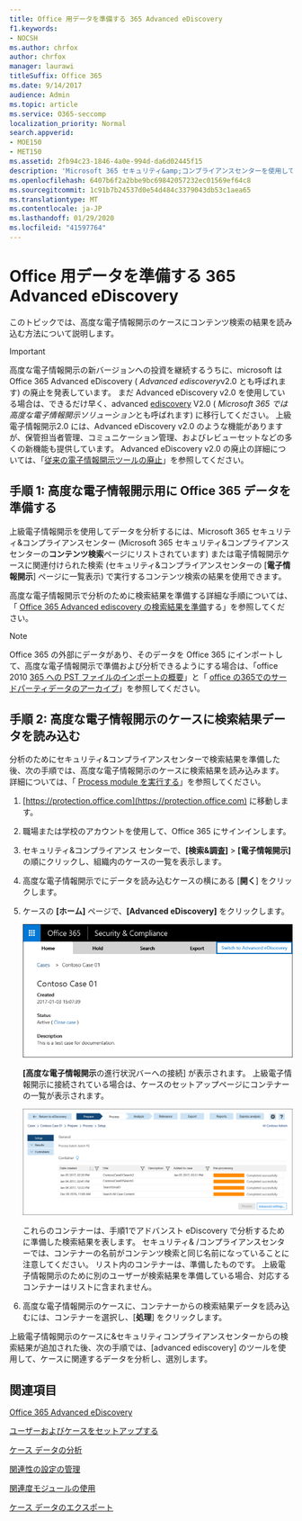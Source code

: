 ```yaml
---
title: Office 用データを準備する 365 Advanced eDiscovery
f1.keywords:
- NOCSH
ms.author: chrfox
author: chrfox
manager: laurawi
titleSuffix: Office 365
ms.date: 9/14/2017
audience: Admin
ms.topic: article
ms.service: O365-seccomp
localization_priority: Normal
search.appverid:
- MOE150
- MET150
ms.assetid: 2fb94c23-1846-4a0e-994d-da6d02445f15
description: 'Microsoft 365 セキュリティ&amp;コンプライアンスセンターを使用して Office 365 Advanced eDiscovery で分析するために office 365 データを準備する方法について説明します。 '
ms.openlocfilehash: 6407b6f2a2bbe9bc69842057232ec01569ef64c8
ms.sourcegitcommit: 1c91b7b24537d0e54d484c3379043db53c1aea65
ms.translationtype: MT
ms.contentlocale: ja-JP
ms.lasthandoff: 01/29/2020
ms.locfileid: "41597764"
---
```

# <a name="prepare-data-for-office-365-advanced-ediscovery"></a>Office 用データを準備する 365 Advanced eDiscovery

このトピックでは、高度な電子情報開示のケースにコンテンツ検索の結果を読み込む方法について説明します。 
  
> [!IMPORTANT]
> 高度な電子情報開示の新バージョンへの投資を継続するうちに、microsoft は Office 365 Advanced eDiscovery ( *Advanced ediscovery*v2.0 とも呼ばれます) の廃止を発表しています。 まだ Advanced eDiscovery v2.0 を使用している場合は、できるだけ早く、advanced [ediscovery](overview-ediscovery-20.md) V2.0 ( *Microsoft 365 では高度な電子情報開示ソリューション*とも呼ばれます) に移行してください。 上級電子情報開示2.0 には、Advanced eDiscovery v2.0 のような機能がありますが、保管担当者管理、コミュニケーション管理、およびレビューセットなどの多くの新機能も提供しています。 Advanced eDiscovery v2.0 の廃止の詳細については、「[従来の電子情報開示ツールの廃止](legacy-ediscovery-retirement.md#advanced-ediscovery-v10)」を参照してください。  
  
## <a name="step-1-prepare-office-365-data-for-advanced-ediscovery"></a>手順 1: 高度な電子情報開示用に Office 365 データを準備する

上級電子情報開示を使用してデータを分析するには、Microsoft 365 セキュリティ&amp;コンプライアンスセンター (Microsoft 365 セキュリティ&amp;コンプライアンスセンターの**コンテンツ検索**ページにリストされています) または電子情報開示ケースに関連付けられた検索 (セキュリティ&amp;コンプライアンスセンターの [**電子情報開示**] ページに一覧表示) で実行するコンテンツ検索の結果を使用できます。 
  
高度な電子情報開示で分析のために検索結果を準備する詳細な手順については、「 [Office 365 Advanced ediscovery の検索結果を準備](prepare-search-results-for-advanced-ediscovery.md)する」を参照してください。
  
> [!NOTE]
> Office 365 の外部にデータがあり、そのデータを Office 365 にインポートして、高度な電子情報開示で準備および分析できるようにする場合は、「office 2010 [365 への PST ファイルのインポートの概要](https://support.office.com/article/ba688e0a-0fcb-4bd7-8e57-2b669564ea84)」と「 [office の365でのサードパーティデータのアーカイブ](https://go.microsoft.com/fwlink/p/?linkid=716918)」を参照してください。 
  
## <a name="step-2-load-search-result-data-in-to-a-case-in-advanced-ediscovery"></a>手順 2: 高度な電子情報開示のケースに検索結果データを読み込む

分析のためにセキュリティ&amp;コンプライアンスセンターで検索結果を準備した後、次の手順では、高度な電子情報開示のケースに検索結果を読み込みます。 詳細については、「 [Process module を実行する](run-the-process-module-in-advanced-ediscovery.md)」を参照してください。
  
1. [https://protection.office.com](https://protection.office.com) に移動します。
    
2. 職場または学校のアカウントを使用して、Office 365 にサインインします。
    
3. セキュリティ&amp;コンプライアンス センターで、**[検索&amp;調査]** \> **[電子情報開示]** の順にクリックし、組織内のケースの一覧を表示します。 
    
4. 高度な電子情報開示でにデータを読み込むケースの横にある [**開く**] をクリックします。 
    
5. ケースの **[ホーム]** ページで、**[Advanced eDiscovery]** をクリックします。 
    
    ![[高度な電子情報開示に切り替え] をクリックして、高度な電子情報開示でケースを開きます。](media/8e34ba23-62e3-4e68-a530-b6ece39b54be.png)
  
    **[高度な電子情報開示**の進行状況バーへの接続] が表示されます。 上級電子情報開示に接続されている場合は、ケースのセットアップページにコンテナーの一覧が表示されます。 
    
    ![詳細な電子情報開示でケースが表示される](media/8036e152-70dc-4bb7-9379-61c1ed8326b4.png)
  
     これらのコンテナーは、手順1でアドバンスト eDiscovery で分析するために準備した検索結果を表します。 セキュリティ&amp; /コンプライアンスセンターでは、コンテナーの名前がコンテンツ検索と同じ名前になっていることに注意してください。 リスト内のコンテナーは、準備したものです。 上級電子情報開示のために別のユーザーが検索結果を準備している場合、対応するコンテナーはリストに含まれません。 
    
6. 高度な電子情報開示のケースに、コンテナーからの検索結果データを読み込むには、コンテナーを選択し、[**処理**] をクリックします。
    
上級電子情報開示のケースに&amp;セキュリティコンプライアンスセンターからの検索結果が追加された後、次の手順では、[advanced ediscovery] のツールを使用して、ケースに関連するデータを分析し、選別します。 
  
## <a name="see-also"></a>関連項目

[Office 365 Advanced eDiscovery](office-365-advanced-ediscovery.md)
  
[ユーザーおよびケースをセットアップする](set-up-users-and-cases-in-advanced-ediscovery.md)
  
[ケース データの分析](analyze-case-data-with-advanced-ediscovery.md)
  
[関連性の設定の管理](manage-relevance-setup-in-advanced-ediscovery.md)
  
[関連度モジュールの使用](use-relevance-in-advanced-ediscovery.md)
  
[ケース データのエクスポート](export-case-data-in-advanced-ediscovery.md)

